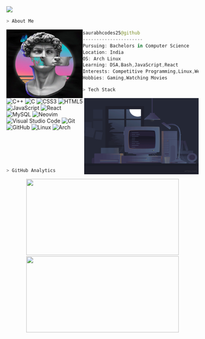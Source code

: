 <img align="center" src="https://komarev.com/ghpvc/?username=saurabhcodes25&color=blueviolet"/></h2>

```bash 
> About Me
```


<img align="left" src="assets/vaporwave2.jpeg" width="200px" height="180px"/>

```kotlin
saurabhcodes25@github
----------------------
Pursuing: Bachelors in Computer Science
Location: India
OS: Arch Linux 
Learning: DSA,Bash,JavaScript,React
Interests: Competitive Programming,Linux,Web Dev
Hobbies: Gaming,Watching Movies
```
<!-- <br></br> -->




```bash
> Tech Stack

```
<img alt="coding" src="./assets/coding.gif" align="right" width='300px' height='200px' />

![C++](https://img.shields.io/badge/c++-%2300599C.svg?style=for-the-badge&logo=c%2B%2B&logoColor=white)
![C](https://img.shields.io/badge/c-%2300599C.svg?style=for-the-badge&logo=c&logoColor=white)
![CSS3](https://img.shields.io/badge/css3-%231572B6.svg?style=for-the-badge&logo=css3&logoColor=white)
![HTML5](https://img.shields.io/badge/html5-%23E34F26.svg?style=for-the-badge&logo=html5&logoColor=white)
![JavaScript](https://img.shields.io/badge/javascript-%23323330.svg?style=for-the-badge&logo=javascript&logoColor=%23F7DF1E)
![React](https://img.shields.io/badge/react-%2320232a.svg?style=for-the-badge&logo=react&logoColor=%2361DAFB)
![MySQL](https://img.shields.io/badge/mysql-%2300f.svg?style=for-the-badge&logo=mysql&logoColor=white)
![Neovim](https://img.shields.io/badge/NeoVim-%2357A143.svg?&style=for-the-badge&logo=neovim&logoColor=white)
![Visual Studio Code](https://img.shields.io/badge/Visual%20Studio%20Code-0078d7.svg?style=for-the-badge&logo=visual-studio-code&logoColor=white)
![Git](https://img.shields.io/badge/git-%23F05033.svg?style=for-the-badge&logo=git&logoColor=white)
![GitHub](https://img.shields.io/badge/github-%23121011.svg?style=for-the-badge&logo=github&logoColor=white)
![Linux](https://img.shields.io/badge/Linux-FCC624?style=for-the-badge&logo=linux&logoColor=black)
![Arch](https://img.shields.io/badge/Arch%20Linux-1793D1?logo=arch-linux&logoColor=fff&style=for-the-badge)


<br></br>
<br></br>






```bash
> GitHub Analytics
```
<p align="center">
  <img height="200px" width="400px" src="https://github-readme-stats.vercel.app/api?username=saurabhcodes25&show_icons=true&theme=dracula&include_all_commits=true"/>
  <img height="200ppx" width=400px" src="https://github-readme-stats.vercel.app/api/top-langs/?username=saurabhcodes25&theme=dracula"/>
</p>




<!-- 
```bash
> Connect with Me
``` -->
<p align="center">
		 
<!-- 	<a href="https://www.linkedin.com/in/"><img alt="linkedin" width="10%" style="padding:5px" src="https://img.icons8.com/clouds/100/000000/linkedin.png"/></a> -->

<!-- 	<a href="https://www.instagram.com/"><img alt="instagram" width="10%" style="padding:5px" src="https://img.icons8.com/clouds/100/000000/instagram.png"/></a> -->

<!--         <a href="mailto:"><img alt="gmail" width="10%" style="padding:5px" src="https://img.icons8.com/clouds/100/000000/gmail.png"/></a> -->
																	
																	
<!--        <a href="https://twitter.com/"><img alt="twitter" width="10%" style="padding:5px" src="https://img.icons8.com/clouds/100/000000/twitter-circled.png"/></a> -->
</p>


